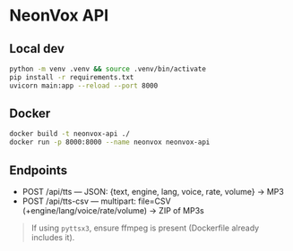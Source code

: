 # NeonVox API

## Local dev
```bash
python -m venv .venv && source .venv/bin/activate
pip install -r requirements.txt
uvicorn main:app --reload --port 8000
```

## Docker
```bash
docker build -t neonvox-api ./
docker run -p 8000:8000 --name neonvox neonvox-api
```

## Endpoints
- POST /api/tts — JSON: {text, engine, lang, voice, rate, volume} → MP3
- POST /api/tts-csv — multipart: file=CSV (+engine/lang/voice/rate/volume) → ZIP of MP3s

> If using `pyttsx3`, ensure ffmpeg is present (Dockerfile already includes it).
